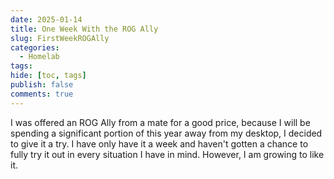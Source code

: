```yaml
---
date: 2025-01-14
title: One Week With the ROG Ally
slug: FirstWeekROGAlly
categories:
  - Homelab
tags:
hide: [toc, tags]
publish: false
comments: true
---
```


I was offered an ROG Ally from a mate for a good price, because I will be spending a significant portion of this year away from my desktop, I decided to give it a try.
I have only have it a week and haven't gotten a chance to fully try it out in every situation I have in mind.
However, I am growing to like it.

<!-- more -->


